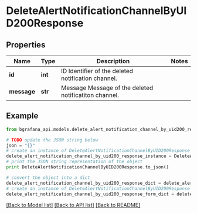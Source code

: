 # DeleteAlertNotificationChannelByUID200Response


## Properties
Name | Type | Description | Notes
------------ | ------------- | ------------- | -------------
**id** | **int** | ID Identifier of the deleted notification channel. | 
**message** | **str** | Message Message of the deleted notificatiton channel. | 

## Example

```python
from bgrafana_api.models.delete_alert_notification_channel_by_uid200_response import DeleteAlertNotificationChannelByUID200Response

# TODO update the JSON string below
json = "{}"
# create an instance of DeleteAlertNotificationChannelByUID200Response from a JSON string
delete_alert_notification_channel_by_uid200_response_instance = DeleteAlertNotificationChannelByUID200Response.from_json(json)
# print the JSON string representation of the object
print DeleteAlertNotificationChannelByUID200Response.to_json()

# convert the object into a dict
delete_alert_notification_channel_by_uid200_response_dict = delete_alert_notification_channel_by_uid200_response_instance.to_dict()
# create an instance of DeleteAlertNotificationChannelByUID200Response from a dict
delete_alert_notification_channel_by_uid200_response_form_dict = delete_alert_notification_channel_by_uid200_response.from_dict(delete_alert_notification_channel_by_uid200_response_dict)
```
[[Back to Model list]](../README.md#documentation-for-models) [[Back to API list]](../README.md#documentation-for-api-endpoints) [[Back to README]](../README.md)


